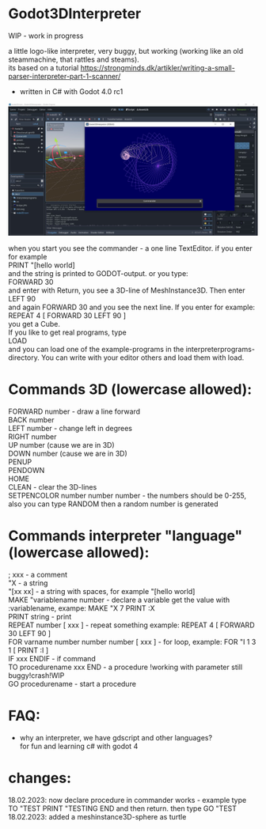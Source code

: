 # Godot3DInterpreter

WIP - work in progress

a little logo-like interpreter, very buggy, but working (working like an old steammachine, that rattles and steams).   
its based on a tutorial https://strongminds.dk/artikler/writing-a-small-parser-interpreter-part-1-scanner/  

- written in C# with Godot 4.0 rc1   


![Pic1](Godot3DInterpreter/firstpic.JPG)


when you start you see the commander - a one line TextEditor. if you enter for example   
PRINT "[hello world]    
and the string is printed to GODOT-output. or you type:    
FORWARD 30    
and enter with Return, you see a 3D-line of MeshInstance3D. Then enter   
LEFT 90   
and again FORWARD 30 and you see the next line. If you enter for example:   
REPEAT 4 [ FORWARD 30 LEFT 90 ]   
you get a Cube.   
If you like to get real programs, type   
LOAD   
and you can load one of the example-programs in the interpreterprograms-directory. You can write with your editor others and load them with load.   
    
   
# Commands 3D (lowercase allowed):   
FORWARD number - draw a line forward   
BACK number   
LEFT number - change left in degrees   
RIGHT number   
UP number (cause we are in 3D)   
DOWN number (cause we are in 3D)   
PENUP    
PENDOWN   
HOME   
CLEAN - clear the 3D-lines   
SETPENCOLOR number number number - the numbers should be 0-255, also you can type RANDOM then a random number is generated   

# Commands interpreter "language" (lowercase allowed):   
; xxx - a comment   
"X - a string   
"[xx xx] - a string with spaces, for example "[hello world]   
MAKE "variablename number - declare a variable get the value with :variablename, exampe: MAKE "X 7    PRINT :X   
PRINT string - print   
REPEAT number [ xxx ] - repeat something example: REPEAT 4 [ FORWARD 30 LEFT 90 ]   
FOR varname number number number [ xxx ] - for loop, example: FOR "I 1 3 1 [ PRINT :I ]   
IF xxx ENDIF - if command   
TO procedurename xxx END - a procedure !working with parameter still buggy!crash!WIP  
GO procedurename - start a procedure   
   
     
   
      
# FAQ:   
- why an interpreter, we have gdscript and other languages?   
  for fun and learning c# with godot 4     
  
    
    
    
    
# changes:
18.02.2023: now declare procedure in commander works - example type TO "TEST PRINT "TESTING END and then return. then type GO "TEST   
18.02.2023: added a meshinstance3D-sphere as turtle






